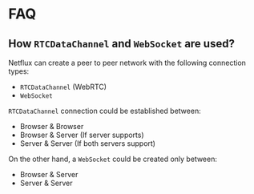 # FAQ

## **How `RTCDataChannel` and `WebSocket` are used?**

Netflux can create a peer to peer network with the following connection types:

- `RTCDataChannel` (WebRTC)
- `WebSocket`

`RTCDataChannel` connection could be established between:

- Browser & Browser
- Browser & Server (If server supports)
- Server & Server (If both servers support)

On the other hand, a `WebSocket` could be created only between:

- Browser & Server
- Server & Server
